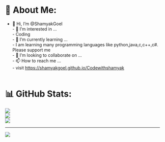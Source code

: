# 💫 About Me:
- 👋 Hi, I’m @ShamyakGoel<br>- 👀 I’m interested in ...<br>- Coding<br>- 🌱 I’m currently learning ...<br>- I am learning many programming languages like python,java,c,c++,c#. Please support me<br>- 💞️ I’m looking to collaborate on ...<br>- 📫 How to reach me ...<br>- visit https://shamyakgoel.github.io/Codewithshamyak<br><br><!---<br>ShamyakGoel/ShamyakGoel is a ✨ special ✨ repository because its `README.md` (this file) appears on your GitHub profile.<br>You can click the Preview link to take a look at your changes.<br>--->

# 📊 GitHub Stats:
![](https://github-readme-stats.vercel.app/api?username=ShamyakGoel&theme=city_light&hide_border=true&include_all_commits=true&count_private=false)<br/>
![](https://github-readme-streak-stats.herokuapp.com/?user=ShamyakGoel&theme=city_light&hide_border=true)<br/>
![](https://github-readme-stats.vercel.app/api/top-langs/?username=ShamyakGoel&theme=city_light&hide_border=true&include_all_commits=true&count_private=false&layout=compact)

---
[![](https://visitcount.itsvg.in/api?id=ShamyakGoel&icon=0&color=0)](https://visitcount.itsvg.in)

